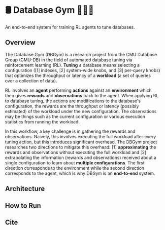 # 🛢️ Database Gym 🏋🏻‍♂️
An end-to-end system for training RL agents to tune databases.

## Overview
The Database Gym (DBGym) is a research project from the CMU Database Group (CMU-DB) in the field of automated database tuning via reinforcement learning (RL). **Tuning** a database means selecting a configuration ([1] indexes, [2] system-wide knobs, and [3] per-query knobs) that optimizes the throughput or latency of a **workload** (a set of queries over a collection of data).

RL involves an **agent** performing **actions** against an **environment** which then gives **rewards** and **observations** back to the agent. When applying RL to database tuning, the actions are modifications to the database's configuration, the rewards are the throughput or latency (possibly estimated) of the workload under the new configuration. The observations may be things such as the current configuration or various execution statistics from running the workload.

In this workflow, a key challenge is in gathering the rewards and observations. Naively, this involves executing the full workload after every tuning action, but this introduces significant overhead. The DBGym project researches two directions to mitigate this overhead: [1] **approximating** the rewards and observations without executing the full workload and [2] extrapolating the information (rewards and observations) received about a single configuration to learn about **multiple configurations**. The first direction corresponds to the environment while the second direction corresponds to the agent, which is why DBGym is an **end-to-end** system.

## Architecture

## How to Run

## Cite